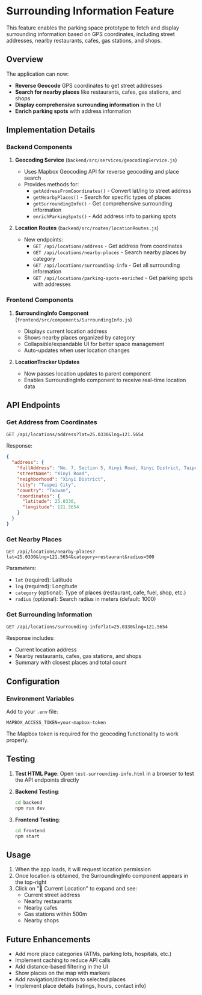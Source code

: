 # Surrounding Information Feature

This feature enables the parking space prototype to fetch and display surrounding information based on GPS coordinates, including street addresses, nearby restaurants, cafes, gas stations, and shops.

## Overview

The application can now:
- **Reverse Geocode** GPS coordinates to get street addresses
- **Search for nearby places** like restaurants, cafes, gas stations, and shops
- **Display comprehensive surrounding information** in the UI
- **Enrich parking spots** with address information

## Implementation Details

### Backend Components

1. **Geocoding Service** (`backend/src/services/geocodingService.js`)
   - Uses Mapbox Geocoding API for reverse geocoding and place search
   - Provides methods for:
     - `getAddressFromCoordinates()` - Convert lat/lng to street address
     - `getNearbyPlaces()` - Search for specific types of places
     - `getSurroundingInfo()` - Get comprehensive surrounding information
     - `enrichParkingSpots()` - Add address info to parking spots

2. **Location Routes** (`backend/src/routes/locationRoutes.js`)
   - New endpoints:
     - `GET /api/locations/address` - Get address from coordinates
     - `GET /api/locations/nearby-places` - Search nearby places by category
     - `GET /api/locations/surrounding-info` - Get all surrounding information
     - `GET /api/locations/parking-spots-enriched` - Get parking spots with addresses

### Frontend Components

1. **SurroundingInfo Component** (`frontend/src/components/SurroundingInfo.js`)
   - Displays current location address
   - Shows nearby places organized by category
   - Collapsible/expandable UI for better space management
   - Auto-updates when user location changes

2. **LocationTracker Updates**
   - Now passes location updates to parent component
   - Enables SurroundingInfo component to receive real-time location data

## API Endpoints

### Get Address from Coordinates
```
GET /api/locations/address?lat=25.0330&lng=121.5654
```

Response:
```json
{
  "address": {
    "fullAddress": "No. 7, Section 5, Xinyi Road, Xinyi District, Taipei City, Taiwan",
    "streetName": "Xinyi Road",
    "neighborhood": "Xinyi District",
    "city": "Taipei City",
    "country": "Taiwan",
    "coordinates": {
      "latitude": 25.0330,
      "longitude": 121.5654
    }
  }
}
```

### Get Nearby Places
```
GET /api/locations/nearby-places?lat=25.0330&lng=121.5654&category=restaurant&radius=500
```

Parameters:
- `lat` (required): Latitude
- `lng` (required): Longitude
- `category` (optional): Type of places (restaurant, cafe, fuel, shop, etc.)
- `radius` (optional): Search radius in meters (default: 1000)

### Get Surrounding Information
```
GET /api/locations/surrounding-info?lat=25.0330&lng=121.5654
```

Response includes:
- Current location address
- Nearby restaurants, cafes, gas stations, and shops
- Summary with closest places and total count

## Configuration

### Environment Variables

Add to your `.env` file:
```
MAPBOX_ACCESS_TOKEN=your-mapbox-token
```

The Mapbox token is required for the geocoding functionality to work properly.

## Testing

1. **Test HTML Page**: Open `test-surrounding-info.html` in a browser to test the API endpoints directly

2. **Backend Testing**:
   ```bash
   cd backend
   npm run dev
   ```

3. **Frontend Testing**:
   ```bash
   cd frontend
   npm start
   ```

## Usage

1. When the app loads, it will request location permission
2. Once location is obtained, the SurroundingInfo component appears in the top-right
3. Click on "📍 Current Location" to expand and see:
   - Current street address
   - Nearby restaurants
   - Nearby cafes
   - Gas stations within 500m
   - Nearby shops

## Future Enhancements

- Add more place categories (ATMs, parking lots, hospitals, etc.)
- Implement caching to reduce API calls
- Add distance-based filtering in the UI
- Show places on the map with markers
- Add navigation/directions to selected places
- Implement place details (ratings, hours, contact info)
